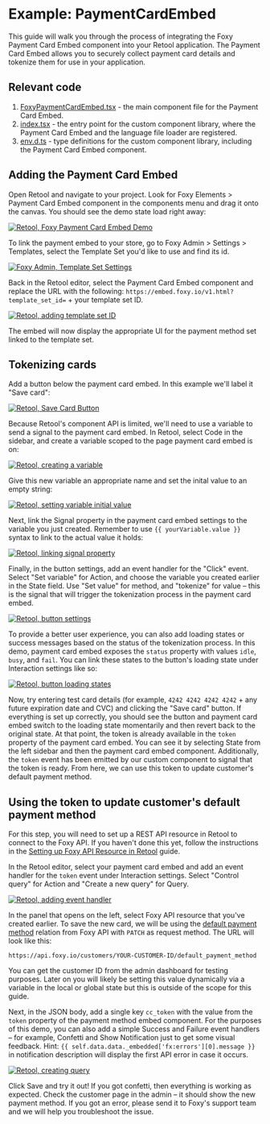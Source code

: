 # Example: PaymentCardEmbed

This guide will walk you through the process of integrating the Foxy Payment Card Embed component into your Retool application. The Payment Card Embed allows you to securely collect payment card details and tokenize them for use in your application.

## Relevant code

1. [FoxyPaymentCardEmbed.tsx](./src/FoxyPaymentCardEmbed.tsx) - the main component file for the Payment Card Embed.
2. [index.tsx](./src/index.tsx) - the entry point for the custom component library, where the Payment Card Embed and the language file loader are registered.
3. [env.d.ts](./src/env.d.ts) - type definitions for the custom component library, including the Payment Card Embed component.

## Adding the Payment Card Embed

Open Retool and navigate to your project. Look for Foxy Elements > Payment Card Embed component in the components menu and drag it onto the canvas. You should see the demo state load right away:

[![Retool, Foxy Payment Card Embed Demo](./img/1.png)](./img/1.png)

To link the payment embed to your store, go to Foxy Admin > Settings > Templates, select the Template Set you'd like to use and find its id.

[![Foxy Admin, Template Set Settings](./img/2.png)](./img/2.png)

Back in the Retool editor, select the Payment Card Embed component and replace the URL with the following: `https://embed.foxy.io/v1.html?template_set_id=` + your template set ID.

[![Retool, adding template set ID](./img/3.png)](./img/3.png)

The embed will now display the appropriate UI for the payment method set linked to the template set.

## Tokenizing cards

Add a button below the payment card embed. In this example we'll label it "Save card":

[![Retool, Save Card Button](./img/4.png)](./img/4.png)

Because Retool's component API is limited, we'll need to use a variable to send a signal to the payment card embed. In Retool, select Code in the sidebar, and create a variable scoped to the page payment card embed is on:

[![Retool, creating a variable](./img/5.png)](./img/5.png)

Give this new variable an appropriate name and set the inital value to an empty string:

[![Retool, setting variable initial value](./img/6.png)](./img/6.png)

Next, link the Signal property in the payment card embed settings to the variable you just created. Remember to use `{{ yourVariable.value }}` syntax to link to the actual value it holds:

[![Retool, linking signal property](./img/7.png)](./img/7.png)

Finally, in the button settings, add an event handler for the "Click" event. Select "Set variable" for Action, and choose the variable you created earlier in the State field. Use "Set value" for method, and "tokenize" for value – this is the signal that will trigger the tokenization process in the payment card embed.

[![Retool, button settings](./img/8.png)](./img/8.png)

To provide a better user experience, you can also add loading states or success messages based on the status of the tokenization process. In this demo, payment card embed exposes the `status` property with values `idle`, `busy`, and `fail`. You can link these states to the button's loading state under Interaction settings like so:

[![Retool, button loading states](./img/9.png)](./img/9.png)

Now, try entering test card details (for example, `4242 4242 4242 4242` + any future expiration date and CVC) and clicking the "Save card" button. If everything is set up correctly, you should see the button and payment card embed switch to the loading state momentarily and then revert back to the original state. At that point, the token is already available in the `token` property of the payment card embed. You can see it by selecting State from the left sidebar and then the payment card embed component. Additionally, the `token` event has been emitted by our custom component to signal that the token is ready. From here, we can use this token to update customer's default payment method.

## Using the token to update customer's default payment method

For this step, you will need to set up a REST API resource in Retool to connect to the Foxy API. If you haven't done this yet, follow the instructions in the [Setting up Foxy API Resource in Retool](./setting-up-api-resource.md) guide.

In the Retool editor, select your payment card embed and add an event handler for the `token` event under Interaction settings. Select "Control query" for Action and "Create a new query" for Query.

[![Retool, adding event handler](./img/13.png)](./img/13.png)

In the panel that opens on the left, select Foxy API resource that you've created earlier. To save the new card, we will be using the [default payment method](https://api.foxy.io/rels/default_payment_method) relation from Foxy API with `PATCH` as request method. The URL will look like this:

```
https://api.foxy.io/customers/YOUR-CUSTOMER-ID/default_payment_method
```

You can get the customer ID from the admin dashboard for testing purposes. Later on you will likely be setting this value dynamically via a variable in the local or global state but this is outside of the scope for this guide.

Next, in the JSON body, add a single key `cc_token` with the value from the `token` property of the payment method embed component. For the purposes of this demo, you can also add a simple Success and Failure event handlers – for example, Confetti and Show Notification just to get some visual feedback. Hint: `{{ self.data.data._embedded['fx:errors'][0].message }}` in notification description will display the first API error in case it occurs.

[![Retool, creating query](./img/14.png)](./img/14.png)

Click Save and try it out! If you got confetti, then everything is working as expected. Check the customer page in the admin – it should show the new payment method. If you got an error, please send it to Foxy's support team and we will help you troubleshoot the issue.

